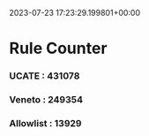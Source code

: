 2023-07-23 17:23:29.199801+00:00
# Rule Counter 
 ### UCATE : 431078

 ### Veneto : 249354

 ### Allowlist : 13929
